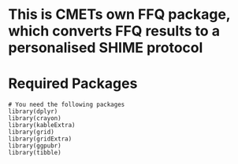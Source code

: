 # This is CMETs own FFQ package, which converts FFQ results to a personalised SHIME protocol

# Required Packages
```{r}
# You need the following packages
library(dplyr)
library(crayon)
library(kableExtra)
library(grid)
library(gridExtra)
library(ggpubr)
library(tibble)
```
